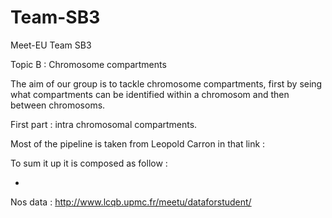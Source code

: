 # Team-SB3

Meet-EU Team SB3

Topic B : Chromosome compartments

The aim of our group is to tackle chromosome compartments, first by seing what compartments can be identified within a chromosom and then between chromosoms.

First part : intra chromosomal compartments.

Most of the pipeline is taken from Leopold Carron in that link :

To sum it up it is composed as follow :

  - 

Nos data : http://www.lcqb.upmc.fr/meetu/dataforstudent/



